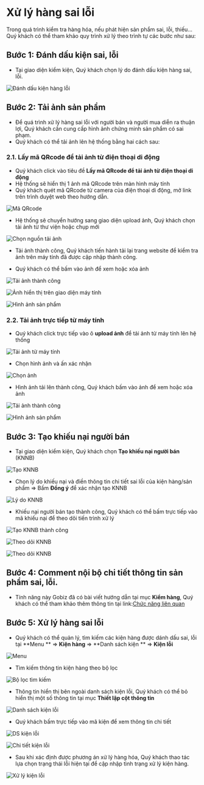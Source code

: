# Xử lý hàng sai lỗi
Trong quá trình kiểm tra hàng hóa, nếu phát hiện sản phẩm sai, lỗi, thiếu... Quý khách có thể tham khảo quy trình xử lý theo trình tự các bước như sau:

## Bước 1: Đánh dấu kiện sai, lỗi
- Tại giao diện kiểm kiện, Quý khách chọn lý do đánh dấu kiện hàng sai, lỗi.

![Đánh dấu kiện hàng lỗi](https://user-images.githubusercontent.com/73226975/162709449-9cb74bdb-f7cf-4264-bd70-e6ffa383dd48.png)

## Bước 2: Tải ảnh sản phẩm

- Để quá trình xử lý hàng sai lỗi với người bán và người mua diễn ra thuận lợi, Quý khách cần cung cấp hình ảnh chứng minh sản phẩm có sai phạm.
- Quý khách có thể tải ảnh lên hệ thống bằng hai cách sau:

### 2.1. Lấy mã QRcode để tải ảnh từ điện thoại di động

- Quý khách click vào tiêu đề **Lấy mã QRcode để tải ảnh từ điện thoại di động**
- Hệ thống sẽ hiển thị 1 ảnh mã QRcode trên màn hình máy tính
- Quý khách quét mã QRcode từ camera của điện thoại di động, mở link trên trình duyệt web theo hướng dẫn.

![Mã QRcode](https://user-images.githubusercontent.com/73226975/162710968-ac6bc00d-13d6-46e9-8128-0b59b2a00334.png)

- Hệ thống sẽ chuyển hướng sang giao diện upload ảnh, Quý khách chọn tải ảnh từ thư viện hoặc chụp mới

![Chọn nguồn tải ảnh](https://user-images.githubusercontent.com/73226975/162712968-04dfb24e-7c10-4f0e-a03d-0bc63148f27c.jpeg)

- Tải ảnh thành công, Quý khách tiến hành tải lại trang website để kiểm tra ảnh trên máy tính đã được cập nhập thành công.

- Quý khách có thể bấm vào ảnh để xem hoặc xóa ảnh

![Tải ảnh thành công](https://user-images.githubusercontent.com/73226975/162712976-73e24bb5-b290-4507-aa9b-88f518c2c519.jpeg)

![Ảnh hiển thị trên giao diện máy tính](https://user-images.githubusercontent.com/73226975/162713313-78856c1a-ffb4-4689-b752-89f89e57ce34.png)

![Hình ảnh sản phẩm](https://user-images.githubusercontent.com/73226975/162715182-a0c04d86-6e13-4400-9d99-ea5b8fb4af28.png)


### 2.2. Tải ảnh trực tiếp từ máy tính
- Quý khách click trực tiếp vào ô **upload ảnh** để tải ảnh từ máy tính lên hệ thống

![Tải ảnh từ máy tính](https://user-images.githubusercontent.com/73226975/162714281-dcede82f-bc4f-47f5-9e63-6998d0c82a32.png)

- Chọn hình ảnh và ấn xác nhận

![Chọn ảnh](https://user-images.githubusercontent.com/73226975/162714545-8e01b56f-ccd8-42ea-8be4-e627901afa8b.png)

- Hình ảnh tải lên thành công, Quý khách bấm vào ảnh để xem hoặc xóa ảnh

![Tải ảnh thành công](https://user-images.githubusercontent.com/73226975/162714919-27a22b08-723f-4916-a23c-39fed1095fc6.png)

![Hình ảnh sản phẩm](https://user-images.githubusercontent.com/73226975/162715182-a0c04d86-6e13-4400-9d99-ea5b8fb4af28.png)


## Bước 3: Tạo khiếu nại người bán
- Tại giao diện kiểm kiện, Quý khách chọn **Tạo khiếu nại người bán** (KNNB)

![Tạo KNNB](https://user-images.githubusercontent.com/73226975/162716117-fb570e63-0172-4254-8909-0e7c804f0b55.png)

- Chọn lý do khiếu nại và điền thông tin chi tiết sai lỗi của kiện hàng/sản phẩm => Bấm **Đồng ý** để xác nhận tạo KNNB

![Lý do KNNB](https://user-images.githubusercontent.com/73226975/162716505-13008daf-19ba-48b7-8006-2648f29181a0.png)

- Khiếu nại người bán tạo thành công, Quý khách có thể bấm trực tiếp vào mã khiếu nại để theo dõi tiến trình xử lý

![Tạo KNNB thành công](https://user-images.githubusercontent.com/73226975/162716565-e3e5cfc3-de49-4bed-9d18-22148efcba14.png)

![Theo dõi KNNB](https://user-images.githubusercontent.com/73226975/162717011-dca5280a-4f9c-41d1-abde-3f15b34e9145.png)

![Theo dõi KNNB](https://user-images.githubusercontent.com/73226975/162720037-41af5daf-0d0b-446d-a135-dee4798de20e.png)

## Bước 4: Comment nội bộ chi tiết thông tin sản phẩm sai, lỗi.

- Tính năng này Gobiz đã có bài viết hướng dẫn tại mục **Kiểm hàng**, Quý khách có thể tham khảo thêm thông tin tại link:[Chức năng liên quan](https://hd.gobiz.vn/m6/hang-thuong/van-hanh-kho-nguon/m6_kiemhang#buoc-3-chuc-nang-lien-quan)

## Bước 5: Xử lý hàng sai lỗi

- Quý khách có thể quản lý, tìm kiếm các kiện hàng được dánh dấu sai, lỗi tại  **Menu ** => **Kiện hàng** => **Danh sách kiện ** => **Kiện lỗi**

![Menu](https://user-images.githubusercontent.com/73226975/162723756-a891c6cf-4488-4a7e-9b5c-0efbb92f19e3.png)

- Tìm kiếm thông tin kiện hàng theo bộ lọc

![Bộ lọc tìm kiếm](https://user-images.githubusercontent.com/73226975/162723938-31fc503f-0dbf-453c-b219-6b7f445acfe4.png)

- Thông tin hiển thị bên ngoài danh sách kiện lỗi, Quý khách có thể bỏ hiển thị một số thông tin tại mục **Thiết lập cột thông tin**

![Danh sách kiện lỗi](https://user-images.githubusercontent.com/73226975/162724030-64d5ec32-002d-44ae-8806-2c2a8ff1eee0.png)

- Quý khách bấm trực tiếp vào mã kiện để xem thông tin chi tiết

![DS kiện lỗi](https://user-images.githubusercontent.com/73226975/162724388-de63ef9f-4e31-42b0-8b89-df7780b18919.png)

![Chi tiết kiện lỗi](https://user-images.githubusercontent.com/73226975/162724572-cf9816e1-f1ce-46b9-b5d0-eb6be4fbb01b.png)

- Sau khi xác định được phương án xử lý hàng hóa, Quý khách thao tác lựa chọn trạng thái lỗi hiện tại để cập nhập tình trạng xử lý kiện hàng.

![Xử lý kiện lỗi](https://user-images.githubusercontent.com/73226975/162724527-98f5079f-547e-4102-8fb6-5c58f488e68f.png)

